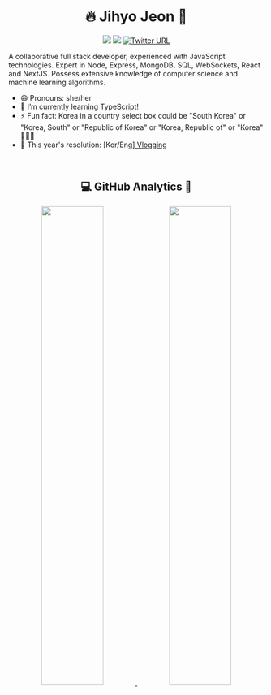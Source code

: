 <!-- https://velog.io/@seondal/Github-Readme-%EA%BE%B8%EB%AF%B8%EA%B8%B0-%EC%B4%9D%EC%A0%95%EB%A6%AC#%EC%99%84%EC%84%B1 -->

<div align="center">
  
  # 🔥 Jihyo Jeon 🚀
  
  
  <a href="https://www.linkedin.com/in/jihyo-jeon/"><img src="https://img.shields.io/badge/LinkedIn-blue?logo=linkedin"/></a>
  <a href="mailto:jihyojeon7@gmail.com"><img src="https://img.shields.io/badge/Gmail-D14836?style=flat&logo=Gmail&logoColor=white"/></a>
  <a href="https://twitter.com/YoyoJeon1"><img alt="Twitter URL" src="https://img.shields.io/twitter/url?style=social&url=https://twitter.com/YoyoJeon1"></a>
  <br>
 
</div>

<!-- <div align=center> -->
A collaborative full stack developer, experienced with JavaScript technologies. Expert in Node, Express, MongoDB, SQL, WebSockets, React and NextJS. Possess extensive knowledge of computer science and machine learning algorithms.

- 😄 Pronouns: she/her
- 🌱 I’m currently learning TypeScript!
- ⚡ Fun fact: Korea in a country select box could be "South Korea" or "Korea, South" or "Republic of Korea" or "Korea, Republic of" or "Korea" 🤷🏻‍♀️
- 🎥 This year's resolution: [Kor/Eng][ Vlogging](https://www.youtube.com/channel/UCvx6kNlh9K_xQf7FTgrO4DQ)

<br />

<!--
**JIHYO-JEON/JIHYO-JEON** is a ✨ _special_ ✨ repository because its `README.md` (this file) appears on your GitHub profile.

Here are some ideas to get you started:

- 👯 I’m looking to collaborate on ...
- 🤔 I’m looking for help with ...
- 💬 Ask me about ...
-->
<!-- ## 💻 &nbsp;GitHub Analytics -->
<div align="center">
  
  ## 💻 GitHub Analytics 🚀
  
<a href="https://github.com/JIHYO-JEON/github-readme-stats">
  <img src="https://github-readme-stats.vercel.app/api?username=JIHYO-JEON&show_icons=true&theme=material palenight&hide_border=true&bg_color=20232a&icon_color=E3E3E3A8&text_color=fff&title_color=918FE0" width=49.2% />
</a>
<a href="https://github.com/JIHYO-JEON/github-stats-transparent">
 <img src="https://raw.githubusercontent.com/JIHYO-JEON/github-stats-transparent/output/generated/languages.svg" width=49.2% />
</a>

<!-- ![Jihyo's github stats](https://github-readme-stats.vercel.app/api?username=JIHYO-JEON&hide=["contribs","stars"]&show_icons=true&theme=onedark) -->
<!-- ![Jihyo's Top Langs](https://github-readme-stats.vercel.app/api/top-langs/?username=JIHYO-JEON&layout=compact&theme=onedark) -->
</div>

<!-- <br /> -->

<!-- ## 🛠 &nbsp;Technical Skills
![JavaScript](https://img.shields.io/badge/JavaScript-F7DF1E?style=flat&logo=JavaScript&logoColor=black)&nbsp; -->
<!-- 
## 🤝🏻 &nbsp;Contact
<a href="https://www.linkedin.com/in/jihyo-jeon/"><img src="https://img.shields.io/badge/LinkedIn-blue?logo=linkedin"/></a>
<a href="mailto:jihyojeon7@gmail.com"><img src="https://img.shields.io/badge/Gmail-D14836?style=flat&logo=Gmail&logoColor=white"/></a>
<a href="https://twitter.com/YoyoJeon1"><img alt="Twitter URL" src="https://img.shields.io/twitter/url?style=social&url=https://twitter.com/YoyoJeon1"></a>

 -->
